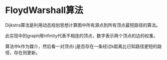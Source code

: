 # FloydWarshall算法

Dijkstra算法是利用动态规划思想计算图中所有源点到所有顶点最短路径的算法。

此实现中的graph用Infinity代表不相连的顶点，数字表示两个顶点的边的权重。

算法中k作为媒介，然后看一对顶点i j是否存在一条经过k距离比已知路径更短的路径，存在则更新。
